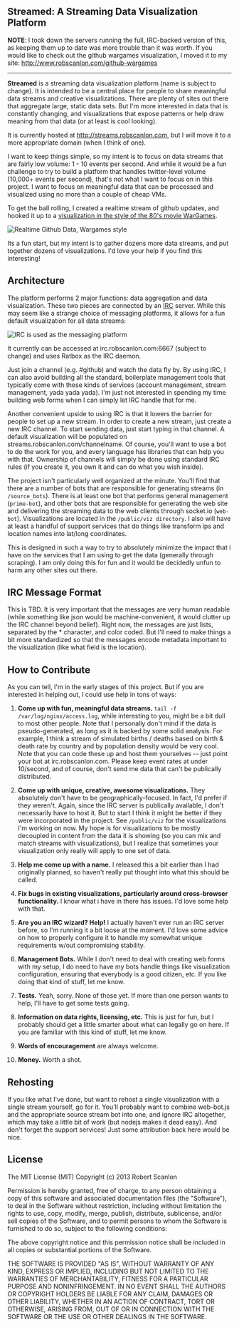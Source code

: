 Streamed: A Streaming Data Visualization Platform
---

**NOTE**: I took down the servers running the full, IRC-backed version of this, as keeping them up to date was more trouble than it was worth.  If you would like to check out the github wargames visualization, I moved it to my site: http://www.robscanlon.com/github-wargames

---

**Streamed** is a streaming data visualization platform (name is subject to change).  It is intended to be a central place for people to share meaningful data streams and creative visualizations.  There are plenty of sites out there that aggregate large, static data sets.  But I'm more interested in data that is constantly changing, and visualizations that expose patterns or help draw meaning from that data (or at least is cool looking).

It is currently hosted at http://streams.robscanlon.com, but I will move it to a more appropriate domain (when I think of one).

I want to keep things simple, so my intent is to focus on data streams that are fairly low volume: 1 - 10 events per second.  And while it would be a fun challenge to try to build a platform that handles twitter-level volume (10,000+ events per second), that's not what I want to focus on in this project.  I want to focus on meaningful data that can be processed and visualized using no more than a couple of cheap VMs.

To get the ball rolling, I created a realtime stream of github updates, and hooked it up to a [visualization in the style of the 80's movie WarGames](http://streams.robscanlon.com/github). 

![Realtime Github Data, Wargames style ](https://raw.github.com/arscan/streamed/master/public/img/github_wargames_screenshot.png "Realtime Github Data, Wargames style")

Its a fun start, but my intent is to gather dozens more data streams, and put together dozens of visualizations.  I'd love your help if you find this interesting!

Architecture
---

The platform performs 2 major functions: data aggregation and data visualization.  These two pieces are connected by an [IRC](http://en.wikipedia.org/wiki/Internet_Relay_Chat) server.  While this may seem like a strange choice of messaging platforms, it allows for a fun default visualization for all data streams:

![IRC is used as the messaging platform](https://raw.github.com/arscan/streamed/master/public/img/irc_screenshot.png "IRC is used as the messaging platform")

It currently can be accessed at irc.robscanlon.com:6667 (subject to change) and uses Ratbox as the IRC daemon.

Just join a channel (e.g. #github) and watch the data fly by.  By using IRC, I can also avoid building all the standard, boilerplate management tools that typically come with these kinds of services (account management, stream management, yada yada yada).  I'm just not interested in spending my time building web forms when I can simply let IRC handle that for me.

Another convenient upside to using IRC is that it lowers the barrier for people to set up a new stream.  In order to create a new stream, just create a new IRC channel.  To start sending data, just start typing in that channel.  A default visualization will be populated on streams.robscanlon.com/channelname.  Of course, you'll want to use a bot to do the work for you, and every language has libraries that can help you with that.  Ownership of channels will simply be done using standard IRC rules (if you create it, you own it and can do what you wish inside).

The project isn't particularly well organized at the minute.  You'll find that there are a number of bots that are responsible for generating streams (in `/source_bots`).  There is at least one bot that performs general management (`prime-bot`), and other bots that are responsible for generating the web site and delivering the streaming data to the web clients through socket.io (`web-bot`).  Visualizations are located in the `/public/viz directory`.  I also will have at least a handful of support services that do things like transform ips and location names into lat/long coordinates.

This is designed in such a way to try to absolutely minimize the impact that i have on the services that I am using to get the data (generally through scraping).  I am only doing this for fun and it would be decidedly unfun to harm any other sites out there.

IRC Message Format
---

This is TBD.  It is very important that the messages are very human readable (while something like json would be machine-convenient, it would clutter up the IRC channel beyond belief).  Right now, the messages are just lists, separated by the \* character, and color coded.  But I'll need to make things a bit more standardized so that the messages encode metadata important to the visualization (like what field is the location).

How to Contribute
---

As you can tell, I'm in the early stages of this project.  But if you are interested in helping out, I could use help in tons of ways:

1. **Come up with fun, meaningful data streams.**  `tail -f /var/log/nginx/access.log`, while interesting to you, might be a bit dull to most other people.  Note that I personally don't mind if the data is pseudo-generated, as long as it is backed by some solid analysis.  For example, I think a stream of simulated births / deaths based on birth & death rate by country and by population density would be very cool.  Note that you can code these up and host them yourselves -- just point your bot at irc.robscanlon.com.  Please keep event rates at under 10/second, and of course, don't send me data that can't be publically distributed.

2. **Come up with unique, creative, awesome visualizations.**  They absolutely don't have to be geographically-focused.  In fact, I'd prefer if they weren't.  Again, since the IRC server is publically available, I don't necessarily have to host it.  But to start I think it might be better if they were incorporated in the project.  See `/public/viz` for the visualizations I'm working on now.  My hope is for visualizations to be mostly decoupled in content from the data it is showing (so you can mix and match streams with visualizations), but I realize that sometimes your visualization only really will apply to one set of data.

2. **Help me come up with a name.**  I released this a bit earlier than I had originally planned, so haven't really put thought into what this should be called.

3. **Fix bugs in existing visualizations, particularly around cross-browser functionality.** I know what i have in there has issues.  I'd love some help with that.

4. **Are you an IRC wizard?  Help!** I actually haven't ever run an IRC server before, so I'm running it a bit loose at the moment.  I'd love some advice on how to properly configure it to handle my somewhat unique requirements w/out compromising stability.

5. **Management Bots.** While I don't need to deal with creating web forms with my setup, I do need to have my bots handle things like visualization configuration, ensuring that everybody is a good citizen, etc.  If you like doing that kind of stuff, let me know.

6. **Tests.**  Yeah, sorry.  None of those yet.  If more than one person wants to help, I'll have to get some tests going.

7. **Information on data rights, licensing, etc.** This is just for fun, but I probably should get a little smarter about what can legally go on here.  If you are familiar with this kind of stuff, let me know.

7. **Words of encouragement** are always welcome.

8. **Money.** Worth a shot.

Rehosting
---

If you like what I've done, but want to rehost a single visualization with a single stream yourself, go for it.  You'll probably want to combine web-bot.js and the appropriate source stream bot into one, and ignore IRC altogether, which may take a little bit of work (but nodejs makes it dead easy).  And don't forget the support services!  Just some attribution back here would be nice.

License
---

The MIT License (MIT)
Copyright (c) 2013 Robert Scanlon

Permission is hereby granted, free of charge, to any person obtaining a copy
of this software and associated documentation files (the "Software"), to deal
in the Software without restriction, including without limitation the rights
to use, copy, modify, merge, publish, distribute, sublicense, and/or sell
copies of the Software, and to permit persons to whom the Software is
furnished to do so, subject to the following conditions:

The above copyright notice and this permission notice shall be included in
all copies or substantial portions of the Software.

THE SOFTWARE IS PROVIDED "AS IS", WITHOUT WARRANTY OF ANY KIND, EXPRESS OR
IMPLIED, INCLUDING BUT NOT LIMITED TO THE WARRANTIES OF MERCHANTABILITY,
FITNESS FOR A PARTICULAR PURPOSE AND NONINFRINGEMENT. IN NO EVENT SHALL THE
AUTHORS OR COPYRIGHT HOLDERS BE LIABLE FOR ANY CLAIM, DAMAGES OR OTHER
LIABILITY, WHETHER IN AN ACTION OF CONTRACT, TORT OR OTHERWISE, ARISING FROM,
OUT OF OR IN CONNECTION WITH THE SOFTWARE OR THE USE OR OTHER DEALINGS IN
THE SOFTWARE.
